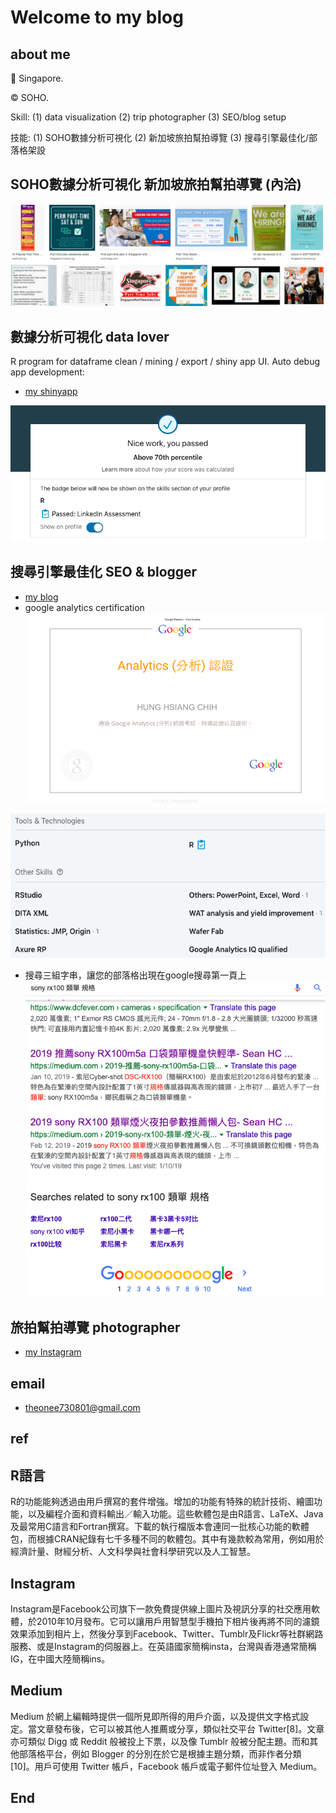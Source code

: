 # Welcome to my blog
## about me
📍 Singapore.

©️ SOHO. 

Skill: (1) data visualization (2) trip photographer (3) SEO/blog setup

技能: (1) SOHO數據分析可視化 (2) 新加坡旅拍幫拍導覽 (3) 搜尋引擎最佳化/部落格架設

## SOHO數據分析可視化 新加坡旅拍幫拍導覽 (內洽)
![f1](https://github.com/HCH1/blog/blob/master/fig/pt11.png)

## 數據分析可視化 data lover
R program for dataframe clean / mining / export / shiny app UI.
Auto debug app development:
- [my shinyapp](https://hch1.shinyapps.io/app_preDMC_v5)

![f2](https://github.com/HCH1/blog/blob/master/fig/pt22.png)

## 搜尋引擎最佳化 SEO & blogger
- [my blog](https://medium.com/@hsiangchihhung)
- google analytics certification 
![f3](https://github.com/HCH1/blog/blob/master/fig/pt33.png)

![f4](https://github.com/HCH1/blog/blob/master/fig/pt44.png)

- 搜尋三組字串，讓您的部落格出現在google搜尋第一頁上
![f4](https://github.com/HCH1/blog/blob/master/fig/seo1.png)

## 旅拍幫拍導覽 photographer
- [my Instagram](https://www.instagram.com/redbox111)

## email
- theonee730801@gmail.com

## ref
## R語言
R的功能能夠透過由用戶撰寫的套件增強。增加的功能有特殊的統計技術、繪圖功能，以及編程介面和資料輸出／輸入功能。這些軟體包是由R語言、LaTeX、Java及最常用C語言和Fortran撰寫。下載的執行檔版本會連同一批核心功能的軟體包，而根據CRAN紀錄有七千多種不同的軟體包。其中有幾款較為常用，例如用於經濟計量、財經分析、人文科學與社會科學研究以及人工智慧。
## Instagram
Instagram是Facebook公司旗下一款免費提供線上圖片及視訊分享的社交應用軟體，於2010年10月發布。它可以讓用戶用智慧型手機拍下相片後再將不同的濾鏡效果添加到相片上，然後分享到Facebook、Twitter、Tumblr及Flickr等社群網路服務、或是Instagram的伺服器上。在英語國家簡稱insta，台灣與香港通常簡稱IG，在中國大陸簡稱ins。
## Medium
Medium 於網上編輯時提供一個所見即所得的用戶介面，以及提供文字格式設定。當文章發布後，它可以被其他人推薦或分享，類似社交平台 Twitter[8]。文章亦可類似 Digg 或 Reddit 般被投上下票，以及像 Tumblr 般被分配主題。而和其他部落格平台，例如 Blogger 的分別在於它是根據主題分類，而非作者分類[10]。用戶可使用 Twitter 帳戶，Facebook 帳戶或電子郵件位址登入 Medium。

## End
